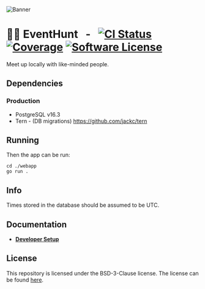 ![Banner](./img/banner.png)

# :round_pushpin::penguin: EventHunt &nbsp; - &nbsp; [![CI Status](https://github.com/github/docs/actions/workflows/main.yml/badge.svg)](https://github.com/melitix/eventhunt-webapp/actions/workflows/main.yml) [![Coverage](https://codecov.io/gh/melitix/eventhunt-webapp/graph/badge.svg)](https://codecov.io/gh/melitix/eventhunt-webapp) [![Software License](https://img.shields.io/badge/license-BSD3-blue.svg)](https://raw.githubusercontent.com/melitix/eventhunt-webapp/trunk/LICENSE)

Meet up locally with like-minded people.


## Dependencies

### Production

- PostgreSQL v16.3
- Tern - (DB migrations) https://github.com/jackc/tern


## Running

Then the app can be run:

```
cd ./webapp
go run .
```


## Info

Times stored in the database should be assumed to be UTC.


## Documentation

- [**Developer Setup**](/docs/dev-setup.md)


## License

This repository is licensed under the BSD-3-Clause license.
The license can be found [here](./LICENSE).
